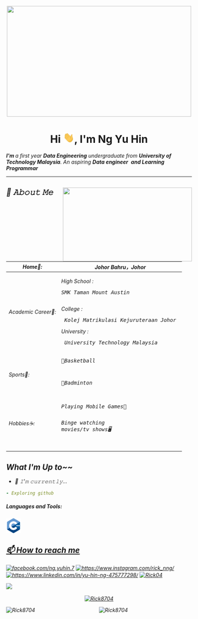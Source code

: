 <p align="center"> <img src="https://blog.lingoda.com/wp-content/uploads/2020/10/How-To-Say-Hello-in-10-Languages.jpg" height="300" ; width="500"> </p>



<h1 align="center">Hi <img src="https://raw.githubusercontent.com/ABSphreak/ABSphreak/master/gifs/Hi.gif" width="30px">, I'm Ng Yu Hin</h1>

<p align="centre">
  <em>
    <b>I'm </b> a first year <b>Data Engineering</b> undergraduate from <b>University of Technology Malaysia</b>.
    An aspiring <b>Data engineer</b>&nbsp; <b>and Learning Programmar</b>&nbsp;
    <br>
<hr>
  <p style"position:absolute ; bottom:20px">
 <img src="https://i.pinimg.com/originals/15/e7/e3/15e7e300166c962d3b8a22f60b5cac9e.gif" height="200" ; width="350" align="right"> </p>
    
## :book: 𝙰𝚋𝚘𝚞𝚝 𝙼𝚎
|Home🏡:| Johor Bahru，Johor |
|--|--|
| Academic Career📖: |<p>High School :<pre>SMK Taman Mount Austin</p></pre><p>College :<pre> Kolej Matrikulasi Kejuruteraan Johor </pre></p> <p>University :<pre> University Technology Malaysia </pre>|
| Sports🏅:|<pre>🏀Basketball </p> </pre><p><pre>🏸Badminton </p>|
| Hobbies☕: | <pre>Playing Mobile Games📱</p></pre><p><pre>Binge watching movies/tv shows🖥️<pre>|

## What I'm Up to~~
- 🔨 𝙸'𝚖 𝚌𝚞𝚛𝚛𝚎𝚗𝚝𝚕𝚢...
```yaml
- Exploring github
```
<h5 align="left">Languages and Tools:</h5>
<p  </a> <a href="https://www.w3schools.com/cpp/" target="_blank" rel="noreferrer"> <img src="https://raw.githubusercontent.com/devicons/devicon/master/icons/cplusplus/cplusplus-original.svg" alt="cplusplus" width="40" height="40"/>   
  
## 📫 How to reach me
<p align="left">
<a href="https://www.facebook.com/ng.yuhin.7" target="blank"><img align="center" src="https://raw.githubusercontent.com/rahuldkjain/github-profile-readme-generator/master/src/images/icons/Social/facebook.svg" alt="facebook.com/ng.yuhin.7" height="30" width="40" /></a>
<a href="https://www.instagram.com/rick_nng/" target="blank"><img align="center" src="https://raw.githubusercontent.com/rahuldkjain/github-profile-readme-generator/master/src/images/icons/Social/instagram.svg" alt="https://www.instagram.com/rick_nng/" height="30" width="40" /></a>
<a href="https://www.linkedin.com/in/yu-hin-ng-475777298/" target="blank"><img align="center" src="https://raw.githubusercontent.com/rahuldkjain/github-profile-readme-generator/master/src/images/icons/Social/linked-in-alt.svg" alt="https://www.linkedin.com/in/yu-hin-ng-475777298/" height="30" width="40" /></a>
<a href="https://github.com/Rick8704" target="blank"><img align="center" src="https://raw.githubusercontent.com/rahuldkjain/github-profile-readme-generator/master/src/images/icons/Social/github.svg" alt="Rick04" height="30" width="40" /></a><a
                                                                                                                                                                                                                                                     
</p>

 <a href="mailto:ngyuhin2004@gmail.com"><img src="https://img.shields.io/badge/ngyuhin2004@gmail.com-D14836?style=flat&logo=gmail&logoColor=white"> </a>
 
<p align="center"><a href="https://github.com/ryo-ma/github-profile-trophy"><img src="https://github-profile-trophy.vercel.app/?username=Rick8704" alt="Rick8704" /></a> </p>
<p><img align="right" width="50%" src="https://github-readme-streak-stats.herokuapp.com/?user=Rick8704&" alt="Rick8704" /><img align="left" width="45%" src="https://github-readme-stats.vercel.app/api?username=Rick8704&show_icons=true&locale=en" alt="Rick8704" /></p>
<!---
RickHackUrSht/RickHackUrSht is a ✨ special ✨ repository because its `README.md` (this file) appears on your GitHub profile.
You can click the Preview link to take a look at your changes.
- 👋 Hi, I’m NG YU HIN
- 👀 I’m interested in ...
- 🌱 I’m currently learning ...
- 💞️ I’m looking to collaborate on ...
--->
